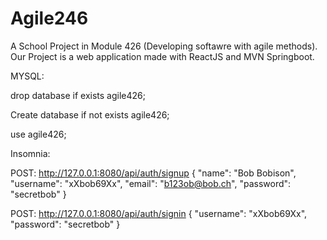 # Agile246
A School Project in Module 426 (Developing softawre with agile methods). Our Project is a web application made with ReactJS and MVN Springboot. 


MYSQL:

drop database if exists agile426;

Create database if not exists agile426;

use agile426;


Insomnia:

POST: http://127.0.0.1:8080/api/auth/signup
{
  			"name": "Bob Bobison",
  			"username": "xXbob69Xx",
  		  "email": "b123ob@bob.ch",
  		  "password": "secretbob"
}


POST: http://127.0.0.1:8080/api/auth/signin
{
  			"username": "xXbob69Xx",
  		  "password": "secretbob"
}
